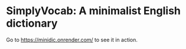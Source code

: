 # SimplyVocab: A minimalist English dictionary

Go to https://minidic.onrender.com/ to see it in action.
